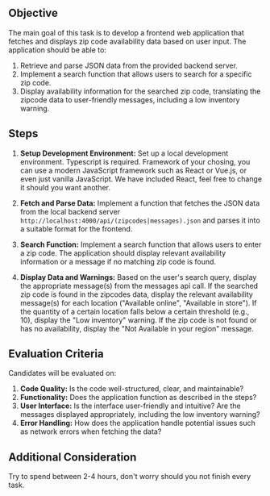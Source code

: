 ## Objective

The main goal of this task is to develop a frontend web application that fetches and displays zip code availability data based on user input. The application should be able to:

1. Retrieve and parse JSON data from the provided backend server.
2. Implement a search function that allows users to search for a specific zip code.
3. Display availability information for the searched zip code, translating the zipcode data to user-friendly messages, including a low inventory warning.

## Steps

1. **Setup Development Environment:** Set up a local development environment. Typescript is required. Framework of your chosing, you can use a modern JavaScript framework such as React or Vue.js, or even just vanilla JavaScript. We have included React, feel free to change it should you want another.

2. **Fetch and Parse Data:** Implement a function that fetches the JSON data from the local backend server `http://localhost:4000/api/(zipcodes|messages).json` and parses it into a suitable format for the frontend.

3. **Search Function:** Implement a search function that allows users to enter a zip code. The application should display relevant availability information or a message if no matching zip code is found.

4. **Display Data and Warnings:** Based on the user's search query, display the appropriate message(s) from the messages api call. If the searched zip code is found in the zipcodes data, display the relevant availability message(s) for each location ("Available online", "Available in store"). If the quantity of a certain location falls below a certain threshold (e.g., 10), display the "Low inventory" warning. If the zip code is not found or has no availability, display the "Not Available in your region" message.

## Evaluation Criteria

Candidates will be evaluated on:

1. **Code Quality:** Is the code well-structured, clear, and maintainable?
2. **Functionality:** Does the application function as described in the steps?
3. **User Interface:** Is the interface user-friendly and intuitive? Are the messages displayed appropriately, including the low inventory warning?
4. **Error Handling:** How does the application handle potential issues such as network errors when fetching the data?

## Additional Consideration

Try to spend between 2-4 hours, don't worry should you not finish every task.
